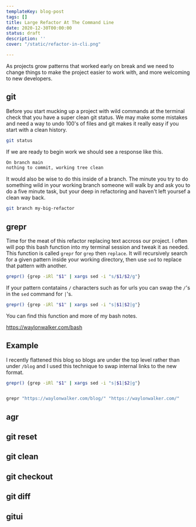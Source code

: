 ```yaml
---
templateKey: blog-post
tags: []
title: Large Refactor At The Command Line
date: 2020-12-30T00:00:00
status: draft
description: ''
cover: "/static/refactor-in-cli.png"

---
```



As projects grow patterns that worked early on break and we need to change
things to make the project easier to work with, and more welcoming to new
developers.

## git

Before you start mucking up a project with wild commands at the terminal check
that you have a super clean git status. We may make some mistakes and need a
way to undo 100's of files and git makes it really easy if you start with a
clean history.


```bash
git status
```

If we are ready to begin work we should see a response like this.

``` bash
On branch main
nothing to commit, working tree clean
```

It would also be wise to do this inside of a branch.  The minute you try to do
something wild in your working branch someone will walk by and ask you to do a
five minute task, but your deep in refactoring and haven't left yoursef a clean
way back.

``` bash
git branch my-big-refactor
```

## grepr

Time for the meat of this refactor replacing text accross our project.  I often
will pop this bash function into my terminal session and tweak it as needed.
This function is called `grepr` for `grep` then `replace`.  It will recursively
search for a given pattern inside your working directory, then use `sed` to
replace that pattern with another.

``` bash
grepr() {grep -iRl "$1" | xargs sed -i "s/$1/$2/g"}
```

If your pattern contatains `/` characters such as for urls you can swap the
`/`'s in the `sed` command for `|`'s.

``` bash
grepr() {grep -iRl "$1" | xargs sed -i "s|$1|$2|g"}
```

You can find this function and more of my bash notes.

https://waylonwalker.com/bash

## Example

I recently flattened this blog so blogs are under the top level rather than
under `/blog` and I used this technique to swap internal links to the new format.

``` bash
grepr() {grep -iRl "$1" | xargs sed -i "s|$1|$2|g"}


grepr "https://waylonwalker.com/blog/" "https://waylonwalker.com/"
```

## agr

## git reset

## git clean

## git  checkout

## git diff

## gitui
